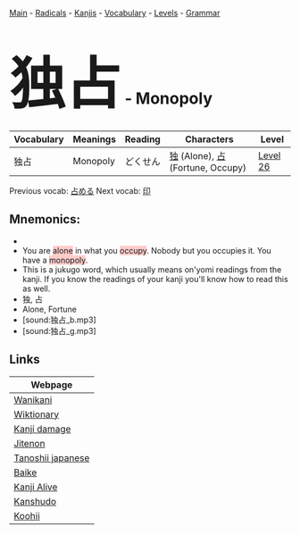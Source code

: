 <style> bigfont {font-size: 100px}</style>
[Main](../README.md) -
[Radicals](../radicals.md) -
[Kanjis](../kanjis.md) -
[Vocabulary](../vocabulary.md) -
[Levels](../levels.md) -
[Grammar](../grammar.md)
# <bigfont> 独占</bigfont> - Monopoly 

| Vocabulary | Meanings | Reading | Characters | Level |
| --- | --- | --- | --- | --- |
| 独占 | Monopoly | どくせん |  [独](../kanjis/独.md) (Alone), [占](../kanjis/占.md) (Fortune, Occupy) | [Level 26](../levels/wk_level26.md) |

Previous vocab: [占める](占める.md) Next vocab: [印](印.md) 

## Mnemonics:

* 
* You are <span style="background-color:#ffcccb"> alone</span> in what you <span style="background-color:#ffcccb"> occupy</span>. Nobody but you occupies it. You have a <span style="background-color:#ffcccb"> monopoly</span>.
* This is a jukugo word, which usually means on'yomi readings from the kanji. If you know the readings of your kanji you'll know how to read this as well.
* 独, 占
* Alone, Fortune
* [sound:独占_b.mp3]
* [sound:独占_g.mp3]


## Links 

| Webpage |
| --- |
| [Wanikani          ](https://www.wanikani.com/kanji/独占) |
| [Wiktionary        ](https://en.wiktionary.org/wiki/独占) |
| [Kanji damage      ](http://www.kanjidamage.com/kanji/search?utf8=✓&q=独占) |
| [Jitenon           ](https://jitenon.com/kanji/独占) |
| [Tanoshii japanese ](https://www.tanoshiijapanese.com/dictionary/kanji.cfm?k=独占) |
| [Baike             ](https://baike.baidu.com/item/独占) |
| [Kanji Alive       ](https://app.kanjialive.com/独占) |
| [Kanshudo          ](https://www.kanshudo.com/searchmn?q=独占) |
| [Koohii            ](https://kanji.koohii.com/study/kanji/独占) |
